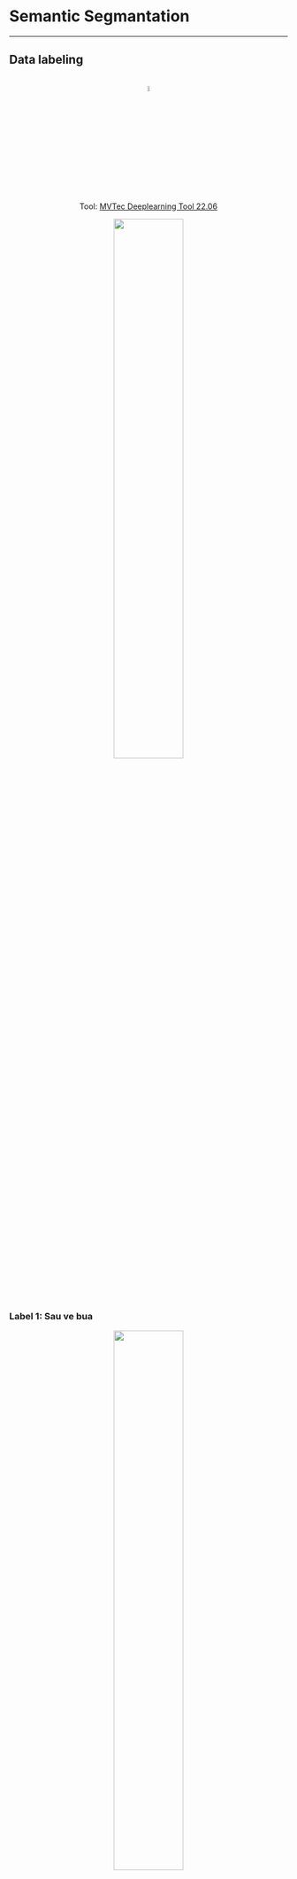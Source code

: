 # Semantic Segmantation

---

## Data labeling

<div align="center" style="display: inline_block"><br>

<img src='storage/tool_icon.jpg' style='width: 5%'>

Tool: [MVTec Deeplearning Tool 22.06](https://www.mvtec.com/products/deep-learning-tool) 

<img src='storage/tool_label.png' style='width: 50%'>
</div>


### Label 1: Sau ve bua
<div align="center" style="inline_block">
<img src='storage/label_sauvebua.png' style='width: 50%'>
</div>

### Label 2: Nam ri sat
<div align="center" style="inline_block">
<img src='storage/label_namrisat.jpg' style='width: 50%'>
</div>

### Overview:

- 534 images
- Sau ve bua: 327 objects
- Nam ri sat: 531 objects

<div align="center" style="inline_block">
<img src='storage/overview.png' style='width: 50%'>
</div>

## Build model unet

## Version 1

### Without augmentation

<div align="center" style="inline_block">
<img src='storage/model_ver1.png' style='width: 50%'>
</div>

* num parameters: 7.699.011

* training:

<div align="center">
<a align="center" style="inline_block">
<img src='storage/acc.png' style='width: 30%'>
<img src='storage/loss.png' style='width: 30%'>
</a>
</div>


* Accuracy on test set: 0.9669

<div align="center" style="inline_block">
<img src='storage/res_ver1_1.png' style='width: 50%'>
<img src='storage/res_ver1_2.png' style='width: 50%'>
<img src='storage/res_ver1_3.png' style='width: 50%'>
<img src='storage/res_ver1_4.png' style='width: 50%'>
</div>

* Dữ liệu khá ít, nên để tránh trước việc overfitting nên mạng unet đã được cắt giảm bớt 1 block downsample và 1 block upsample so với kiến trúc gốc, giảm số lượng tham số xuống còn khoảng 7 tr, trong khi model gốc khoảng 31tr

* Model cho ra accuracy khá cao tuy nhiên kết quả test rất tệ. Có thể lý giải như sau. Kích thước ảnh đưa vào mạng là 256 x 256 trong có có rất nhiều pixel mang label 0 (background) khi mô hình dự đoán, đa phần các pixel được dự đoán mang giá trị là 0 điều này làm cho accuracy cao. Trong khi đó các label 1 và label 2 không dự đoán được làm cho kết quả test trên dữ liệu thật tệ.


### With augmentation

* Các phép biến đổi được dùng để tăng cường dữ liệu bao gồm:

	* Horizontal flip
	* Vertical flip
	* Rotate
	* Shear
	* Scale
	* Translate
	* Brighness
	* Crop

<div align="center" style="inline_block">
<img src='storage/Figure_2.png' style='width: 50%'>
</div>

* Dữ liệu = (num images) * 5 + (num images) = 3024 images

* Vì khi load dữ liệu với size 256x256 vào ram để đưa vào model thì sẽ làm cho colab mất kết nối do tràn ram do đó phải viết lại hàm train model theo từng batch và đọc ảnh từ path của image

* Khi training đặt số lượng epoch là 100, và early stoppng theo dõi val_loss, patience=2, vì patience khá thấp cho nên model không train được nhiều (~8 epoch) và accuracy đạt khoảng 0.96. Kết quả test thì model dự đoán đa số là label 0 làm cho kết quả thực tế không tốt. Khi tăng patience lên thì model đã train được nhiều hơn và accuracy lên 0.99. Kết quả test cũng chính xác hơn


* training:

<div align="center">
<a align="center" style="inline_block">
<img src='storage/acc1.png' style='width: 30%'>
<img src='storage/loss1.png' style='width: 30%'>
</a>
</div>

* testing:

<div align="center" style="inline_block">
<img src='storage/aug_res_ver1_1.png' style='width: 50%'>
<img src='storage/aug_res_ver1_2.png' style='width: 50%'>
<img src='storage/aug_res_ver1_3.png' style='width: 50%'>
<img src='storage/aug_res_ver1.png' style='width: 50%'>
</div>

## Version 2

<div align="center" style="inline_block">
<img src='storage/model_ver2.png' style='width: 50%'>
</div>

* numparameters: 31,033,411

### with augmentation


* training:

<div align="center">
<a align="center" style="inline_block">
<img src='storage/acc2.png' style='width: 30%'>
<img src='storage/loss2.png' style='width: 30%'>
</a>
</div>

* testing:

<div align="center" style="inline_block">
<img src='storage/aug_res_ver2_1.png' style='width: 50%'>
<img src='storage/aug_res_ver2_2.png' style='width: 50%'>
<img src='storage/aug_res_ver2_3.png' style='width: 50%'>
<img src='storage/aug_res_ver2.png' style='width: 50%'>
</div>

* Ket qua test thuc te cho thay kha dung va hieu qua hon so voi unet 7tr parameters